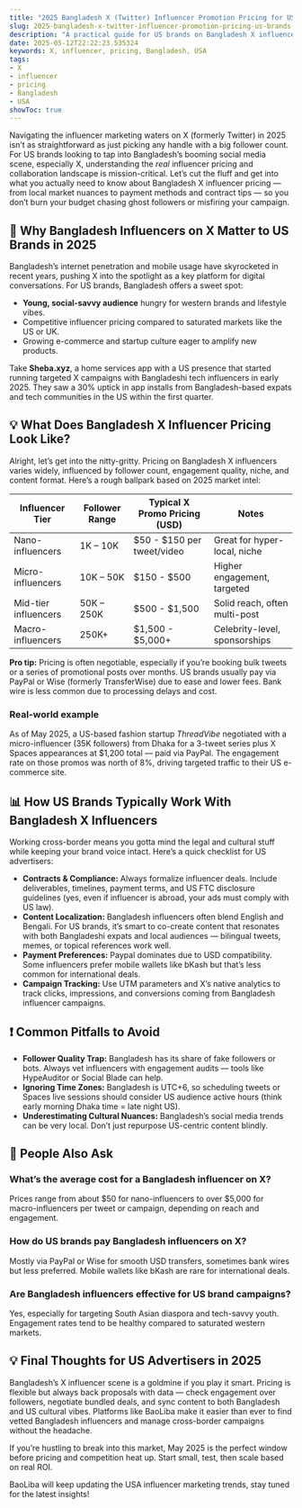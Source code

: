 ```yaml
---
title: "2025 Bangladesh X (Twitter) Influencer Promotion Pricing for US Brands"
slug: 2025-bangladesh-x-twitter-influencer-promotion-pricing-us-brands-2025-05-12
description: "A practical guide for US brands on Bangladesh X influencer pricing in 2025, covering payment methods, campaign tips, and real-world examples to maximize ROI on cross-border promotions."
date: 2025-05-12T22:22:23.535324
keywords: X, influencer, pricing, Bangladesh, USA
tags:
- X
- influencer
- pricing
- Bangladesh
- USA
showToc: true
---
```


Navigating the influencer marketing waters on X (formerly Twitter) in 2025 isn’t as straightforward as just picking any handle with a big follower count. For US brands looking to tap into Bangladesh’s booming social media scene, especially X, understanding the *real* influencer pricing and collaboration landscape is mission-critical. Let’s cut the fluff and get into what you actually need to know about Bangladesh X influencer pricing — from local market nuances to payment methods and contract tips — so you don’t burn your budget chasing ghost followers or misfiring your campaign.

## 📢 Why Bangladesh Influencers on X Matter to US Brands in 2025

Bangladesh’s internet penetration and mobile usage have skyrocketed in recent years, pushing X into the spotlight as a key platform for digital conversations. For US brands, Bangladesh offers a sweet spot:

- **Young, social-savvy audience** hungry for western brands and lifestyle vibes.
- Competitive influencer pricing compared to saturated markets like the US or UK.
- Growing e-commerce and startup culture eager to amplify new products.

Take **Sheba.xyz**, a home services app with a US presence that started running targeted X campaigns with Bangladeshi tech influencers in early 2025. They saw a 30% uptick in app installs from Bangladesh-based expats and tech communities in the US within the first quarter.

## 💡 What Does Bangladesh X Influencer Pricing Look Like?

Alright, let’s get into the nitty-gritty. Pricing on Bangladesh X influencers varies widely, influenced by follower count, engagement quality, niche, and content format. Here’s a rough ballpark based on 2025 market intel:

| Influencer Tier       | Follower Range      | Typical X Promo Pricing (USD) | Notes                         |
|----------------------|---------------------|-------------------------------|-------------------------------|
| Nano-influencers     | 1K – 10K            | $50 - $150 per tweet/video     | Great for hyper-local, niche  |
| Micro-influencers    | 10K – 50K           | $150 - $500                    | Higher engagement, targeted   |
| Mid-tier influencers | 50K – 250K          | $500 - $1,500                  | Solid reach, often multi-post |
| Macro-influencers    | 250K+               | $1,500 - $5,000+               | Celebrity-level, sponsorships |

**Pro tip:** Pricing is often negotiable, especially if you’re booking bulk tweets or a series of promotional posts over months. US brands usually pay via PayPal or Wise (formerly TransferWise) due to ease and lower fees. Bank wire is less common due to processing delays and cost.

### Real-world example

As of May 2025, a US-based fashion startup *ThreadVibe* negotiated with a micro-influencer (35K followers) from Dhaka for a 3-tweet series plus X Spaces appearances at $1,200 total — paid via PayPal. The engagement rate on those promos was north of 8%, driving targeted traffic to their US e-commerce site.

## 📊 How US Brands Typically Work With Bangladesh X Influencers

Working cross-border means you gotta mind the legal and cultural stuff while keeping your brand voice intact. Here’s a quick checklist for US advertisers:

- **Contracts & Compliance:** Always formalize influencer deals. Include deliverables, timelines, payment terms, and US FTC disclosure guidelines (yes, even if influencer is abroad, your ads must comply with US law).
- **Content Localization:** Bangladesh influencers often blend English and Bengali. For US brands, it’s smart to co-create content that resonates with both Bangladeshi expats and local audiences — bilingual tweets, memes, or topical references work well.
- **Payment Preferences:** Paypal dominates due to USD compatibility. Some influencers prefer mobile wallets like bKash but that’s less common for international deals.
- **Campaign Tracking:** Use UTM parameters and X’s native analytics to track clicks, impressions, and conversions coming from Bangladesh influencer campaigns.

## ❗ Common Pitfalls to Avoid

- **Follower Quality Trap:** Bangladesh has its share of fake followers or bots. Always vet influencers with engagement audits — tools like HypeAuditor or Social Blade can help.
- **Ignoring Time Zones:** Bangladesh is UTC+6, so scheduling tweets or Spaces live sessions should consider US audience active hours (think early morning Dhaka time = late night US).
- **Underestimating Cultural Nuances:** Bangladesh’s social media trends can be very local. Don’t just repurpose US-centric content blindly.
  
## 📢 People Also Ask

### What’s the average cost for a Bangladesh influencer on X?

Prices range from about $50 for nano-influencers to over $5,000 for macro-influencers per tweet or campaign, depending on reach and engagement.

### How do US brands pay Bangladesh influencers on X?

Mostly via PayPal or Wise for smooth USD transfers, sometimes bank wires but less preferred. Mobile wallets like bKash are rare for international deals.

### Are Bangladesh influencers effective for US brand campaigns?

Yes, especially for targeting South Asian diaspora and tech-savvy youth. Engagement rates tend to be healthy compared to saturated western markets.

## 💡 Final Thoughts for US Advertisers in 2025

Bangladesh’s X influencer scene is a goldmine if you play it smart. Pricing is flexible but always back proposals with data — check engagement over followers, negotiate bundled deals, and sync content to both Bangladesh and US cultural vibes. Platforms like BaoLiba make it easier than ever to find vetted Bangladesh influencers and manage cross-border campaigns without the headache.

If you’re hustling to break into this market, May 2025 is the perfect window before pricing and competition heat up. Start small, test, then scale based on real ROI.

BaoLiba will keep updating the USA influencer marketing trends, stay tuned for the latest insights!